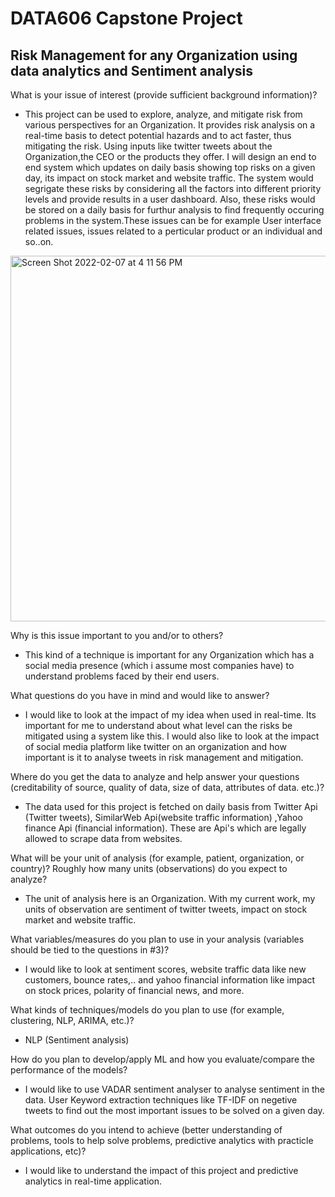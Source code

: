 # DATA606 Capstone Project

##                           Risk Management for any Organization using data analytics and Sentiment analysis 

What is your issue of interest (provide sufficient background information)?


* This project can be used to explore, analyze, and mitigate risk from various perspectives for an Organization. It provides risk analysis on a real-time basis to detect potential hazards and to act faster, thus mitigating the risk. Using inputs like twitter tweets about the Organization,the CEO or the products they offer. I will design an end to end system which updates on daily basis showing top risks on a given day, its impact on stock market and website traffic. The system would segrigate these risks by considering all the factors into different priority levels and provide results in a user dashboard. Also, these risks would be stored on a daily basis for furthur analysis to find frequently occuring problems in the system.These issues can be for example User interface related issues, issues related to a perticular product or an individual and so..on. 



<img width="585" alt="Screen Shot 2022-02-07 at 4 11 56 PM" src="https://user-images.githubusercontent.com/98825247/152872680-3414a92c-6f7c-4115-a60d-b732e8489e24.png">




Why is this issue important to you and/or to others?

* This kind of a technique is important for any Organization which has a social media presence (which i assume most companies have) to understand problems faced by their end users. 

What questions do you have in mind and would like to answer?

* I would like to look at the impact of my idea when used in real-time. Its important for me to understand about what level can the risks be mitigated using a system like this. I would also like to look at the impact of social media platform like twitter on an organization and how important is it to analyse tweets in risk management and mitigation.


Where do you get the data to analyze and help answer your questions (creditability of source, quality of data, size of data, attributes of data. etc.)?

* The data used for this project is fetched on daily basis from Twitter Api (Twitter tweets), SimilarWeb Api(website traffic information) ,Yahoo finance Api (financial information). These are Api's which are legally allowed to scrape data from websites. 


What will be your unit of analysis (for example, patient, organization, or country)? Roughly how many units (observations) do you expect to analyze?

* The unit of analysis here is an Organization. With my current work, my units of observation are sentiment of twitter tweets, impact on stock market and website traffic.


What variables/measures do you plan to use in your analysis (variables should be tied to the questions in #3)?

* I would like to look at sentiment scores, website traffic data like new customers, bounce rates,.. and yahoo financial information like impact on stock prices, polarity of financial news, and more. 

What kinds of techniques/models do you plan to use (for example, clustering, NLP, ARIMA, etc.)?

* NLP (Sentiment analysis)

How do you plan to develop/apply ML and how you evaluate/compare the performance of the models?

* I would like to use VADAR sentiment analyser to analyse sentiment in the data. User Keyword extraction techniques like TF-IDF on negetive tweets to find out the most important issues to be solved on a given day. 

What outcomes do you intend to achieve (better understanding of problems, tools to help solve problems, predictive analytics with practicle applications, etc)?

* I would like to understand the impact of this project and predictive analytics in real-time application.






